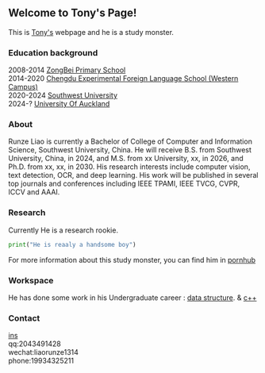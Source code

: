 ## Welcome to Tony's Page!

This is [Tony's](https://github.com/tony8888lrz/tony8888lrz.github.io/edit/main/README.md) webpage and he is a study monster.

### Education background
2008-2014 [ZongBei Primary School](https://baike.baidu.com/item/%E6%A3%95%E5%8C%97%E5%B0%8F%E5%AD%A6/5468346?fr=aladdin)  
2014-2020 [Chengdu Experimental Foreign Language School (Western Campus)](http://www.cdswxq.com/)  
2020-2024 [Southwest University](http://www.swu.edu.cn/)  
2024-? [University Of Auckland](https://www.auckland.ac.nz/en.html)  

### About  
Runze Liao is currently a Bachelor of College of Computer and Information Science, Southwest University, China. He will receive B.S. from Southwest University, China, in 2024, and M.S. from xx University, xx, in 2026, and Ph.D. from xx, xx, in 2030. His research interests include computer vision, text detection, OCR, and deep learning. His work will be published in several top journals and conferences including IEEE TPAMI, IEEE TVCG, CVPR, ICCV and AAAI.
### Research

Currently He is a research rookie. 

```py
print("He is reaaly a handsome boy")
```

For more information about this study monster, you can find him in [pornhub](http://pornhub.com)

### Workspace

He has done some work in his Undergraduate career :  [data structure](https://github.com/tony8888lrz/data-structure). & [c++](https://github.com/tony8888lrz/SWU-c-plus-plus)

### Contact

[ins](https://www.instagram.com/ttoooonnny/)   
qq:2043491428  
wechat:liaorunze1314  
phone:19934325211  
